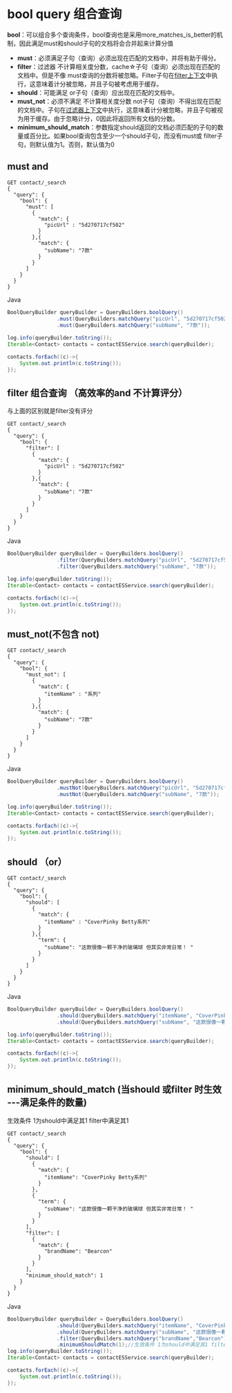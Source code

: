 # bool query 组合查询
**bool**：可以组合多个查询条件，bool查询也是采用more_matches_is_better的机制，因此满足must和should子句的文档将会合并起来计算分值
- **must**：必须满足子句（查询）必须出现在匹配的文档中，并将有助于得分。
- **filter**：过滤器 不计算相关度分数，cache☆子句（查询）必须出现在匹配的文档中。但是不像 must查询的分数将被忽略。Filter子句在[filter上下文](https://www.elastic.co/guide/en/elasticsearch/reference/current/query-filter-context.html)中执行，这意味着计分被忽略，并且子句被考虑用于缓存。
- **should**：可能满足 or子句（查询）应出现在匹配的文档中。
- **must_not**：必须不满足 不计算相关度分数  not子句（查询）不得出现在匹配的文档中。子句在[过滤器上下文](https://www.elastic.co/guide/en/elasticsearch/reference/current/query-filter-context.html)中执行，这意味着计分被忽略，并且子句被视为用于缓存。由于忽略计分，0因此将返回所有文档的分数。
- **minimum_should_match**：参数指定should返回的文档必须匹配的子句的数量或百分比。如果bool查询包含至少一个should子句，而没有must或 filter子句，则默认值为1。否则，默认值为0
## must and
```text
GET contact/_search
{
  "query": {
    "bool": {
      "must": [
        {
          "match": {
            "picUrl" : "5d270717cf502"
          }
        },{
          "match": {
            "subName": "7款"
          }
        }
      ]
    }
  }
}
```
Java
```java
BoolQueryBuilder queryBuilder = QueryBuilders.boolQuery()
				.must(QueryBuilders.matchQuery("picUrl", "5d270717cf502"))
				.must(QueryBuilders.matchQuery("subName", "7款"));
		
log.info(queryBuilder.toString());
Iterable<Contact> contacts = contactESService.search(queryBuilder);

contacts.forEach((c)->{
    System.out.println(c.toString());
});
```
## filter 组合查询 （高效率的and  不计算评分）
与上面的区别就是filter没有评分
```text
GET contact/_search
{
  "query": {
    "bool": {
      "filter": [
        {
          "match": {
            "picUrl" : "5d270717cf502"
          }
        },{
          "match": {
            "subName": "7款"
          }
        }
      ]
    }
  }
}
```
Java
```java
BoolQueryBuilder queryBuilder = QueryBuilders.boolQuery()
				.filter(QueryBuilders.matchQuery("picUrl", "5d270717cf502"))
				.filter(QueryBuilders.matchQuery("subName", "7款"));

log.info(queryBuilder.toString());
Iterable<Contact> contacts = contactESService.search(queryBuilder);

contacts.forEach((c)->{
    System.out.println(c.toString());
});
```
## must_not(不包含  not)
```text
GET contact/_search
{
  "query": {
    "bool": {
      "must_not": [
        {
          "match": {
            "itemName" : "系列"
          }
        },{
          "match": {
            "subName": "7款"
          }
        }
      ]
    }
  }
}
```
Java
```java
BoolQueryBuilder queryBuilder = QueryBuilders.boolQuery()
				.mustNot(QueryBuilders.matchQuery("picUrl", "5d270717cf502"))
				.mustNot(QueryBuilders.matchQuery("subName", "7款"));

log.info(queryBuilder.toString());
Iterable<Contact> contacts = contactESService.search(queryBuilder);

contacts.forEach((c)->{
    System.out.println(c.toString());
});
```
## should （or）
```text
GET contact/_search
{
  "query": {
    "bool": {
      "should": [
        {
          "match": {
            "itemName" : "CoverPinky Betty系列"
          }
        },{
          "term": {
            "subName": "这款很像一颗干净的玻璃球 但其实非常日常！ ​"
          }
        }
      ]
    }
  }
}
```
Java
```java
BoolQueryBuilder queryBuilder = QueryBuilders.boolQuery()
				.should(QueryBuilders.matchQuery("itemName", "CoverPinky Betty系列"))
				.should(QueryBuilders.matchQuery("subName", "这款很像一颗干净的玻璃球 但其实非常日常！ ​"));

log.info(queryBuilder.toString());
Iterable<Contact> contacts = contactESService.search(queryBuilder);

contacts.forEach((c)->{
    System.out.println(c.toString());
});
```
## minimum_should_match (当should 或filter 时生效 ---满足条件的数量)
生效条件 1为should中满足其1 filter中满足其1
```text
GET contact/_search
{
  "query": {
    "bool": {
      "should": [
        {
          "match": {
            "itemName": "CoverPinky Betty系列"
          }
        },
        {
          "term": {
            "subName": "这款很像一颗干净的玻璃球 但其实非常日常！ ​"
          }
        }
      ],
      "filter": [
        {
          "match": {
            "brandName": "Bearcon"
          }
        }
      ],
      "minimum_should_match": 1
    }
  }
}
```
Java
```java
BoolQueryBuilder queryBuilder = QueryBuilders.boolQuery()
				.should(QueryBuilders.matchQuery("itemName", "CoverPinky Betty系列"))
				.should(QueryBuilders.matchQuery("subName", "这款很像一颗干净的玻璃球 但其实非常日常！ ​"))
				.filter(QueryBuilders.matchQuery("brandName","Bearcon"))
				.minimumShouldMatch(1);//生效条件 1为should中满足其1 filter中满足其1
log.info(queryBuilder.toString());
Iterable<Contact> contacts = contactESService.search(queryBuilder);

contacts.forEach((c)->{
    System.out.println(c.toString());
});
```